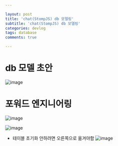 ```yaml
---

layout: post
title: 'chat(StompJS) db 모델링'
subtitle: 'chat(StompJS) db 모델링'
categories: devlog
tags: database
comments: true

---
```


# db 모델 초안
![image](https://user-images.githubusercontent.com/60701130/157367751-3f3080be-45ff-46c5-aeab-0ad3c9d90c3b.png)


# 포워드 엔지니어링
![image](https://user-images.githubusercontent.com/60701130/157367999-b1a7992d-6a5b-402b-9f4d-292fac318ad1.png)


![image](https://user-images.githubusercontent.com/60701130/157369596-a997d256-7d0d-4c24-8bf2-d70deb485b63.png)

- 테이블 초기화 안하려면 오른쪽으로 옮겨야함
![image](https://user-images.githubusercontent.com/60701130/157369821-28db867b-4015-4c5e-bd52-731d6999126c.png)
